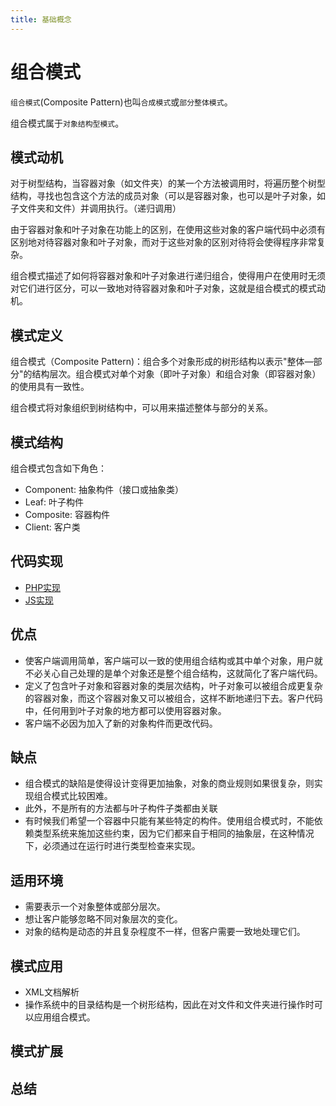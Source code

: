 ```yaml
---
title: 基础概念
---
```


# 组合模式

`组合模式`(Composite Pattern)也叫`合成模式`或`部分整体模式`。

组合模式属于`对象结构型模式`。

## 模式动机

对于树型结构，当容器对象（如文件夹）的某一个方法被调用时，将遍历整个树型结构，寻找也包含这个方法的成员对象（可以是容器对象，也可以是叶子对象，如子文件夹和文件）并调用执行。（递归调用）

由于容器对象和叶子对象在功能上的区别，在使用这些对象的客户端代码中必须有区别地对待容器对象和叶子对象，而对于这些对象的区别对待将会使得程序非常复杂。

组合模式描述了如何将容器对象和叶子对象进行递归组合，使得用户在使用时无须对它们进行区分，可以一致地对待容器对象和叶子对象，这就是组合模式的模式动机。

## 模式定义

组合模式（Composite Pattern)：组合多个对象形成的树形结构以表示"整体—部分"的结构层次。组合模式对单个对象（即叶子对象）和组合对象（即容器对象）的使用具有一致性。

组合模式将对象组织到树结构中，可以用来描述整体与部分的关系。

## 模式结构

组合模式包含如下角色：

* Component: 抽象构件（接口或抽象类）
* Leaf: 叶子构件
* Composite: 容器构件
* Client: 客户类

## 代码实现

* [PHP实现](./PHP实现.md)
* [JS实现](./JS实现.md)

## 优点

* 使客户端调用简单，客户端可以一致的使用组合结构或其中单个对象，用户就不必关心自己处理的是单个对象还是整个组合结构，这就简化了客户端代码。
* 定义了包含叶子对象和容器对象的类层次结构，叶子对象可以被组合成更复杂的容器对象，而这个容器对象又可以被组合，这样不断地递归下去。客户代码中，任何用到叶子对象的地方都可以使用容器对象。
* 客户端不必因为加入了新的对象构件而更改代码。

## 缺点

* 组合模式的缺陷是使得设计变得更加抽象，对象的商业规则如果很复杂，则实现组合模式比较困难。
* 此外，不是所有的方法都与叶子构件子类都由关联
* 有时候我们希望一个容器中只能有某些特定的构件。使用组合模式时，不能依赖类型系统来施加这些约束，因为它们都来自于相同的抽象层，在这种情况下，必须通过在运行时进行类型检查来实现。

## 适用环境

* 需要表示一个对象整体或部分层次。
* 想让客户能够忽略不同对象层次的变化。
* 对象的结构是动态的并且复杂程度不一样，但客户需要一致地处理它们。

## 模式应用

* XML文档解析
* 操作系统中的目录结构是一个树形结构，因此在对文件和文件夹进行操作时可以应用组合模式。

## 模式扩展

## 总结

